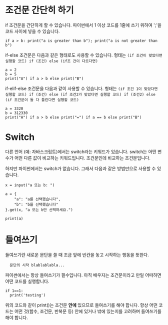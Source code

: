 # 조건문 간단히 하기
if 조건문을 간단하게 할 수 있습니다. 파이썬에서 1 이상 코드를 1줄에 쓰기 위하여 ';'을 코드 사이에 넣을 수 있습니다.

```
if a > b: print("a is greater than b"); print("a is not greater than b")
```

if-else 조건문은 다음과 같은 형태로도 사용할 수 있습니다. 형태는 `(if 조건이 맞았다면 실행할 코드) if (조건) else (if조 건이 다르다면)`

```
a = 2
b = 5
print("A") if a > b else print("B")
```

if-elif-else 조건문을 다음과 같이 사용할 수 있습니다. 형태는 `(if 조건 1이 맞았다면 실행할 코드) if (조건) else (if 조건2가 맞았다면 실행할 코드) if (조건2) else (if 조건문이 둘 다 틀린다면 실행할 코드)`

```
a = 3320
b = 312330
print("A") if a > b else print("=") if a == b else print("B")
```

# Switch
다른 언어 (예: 자바스크립트)에서는 switch라는 키워드가 있습니다. switch는 어떤 변수가 어떤 다른 값이 비교하는 키워드입니다. 조건문인데 비교하는 조건문입니다.

하지만 파이썬에서는 switch가 없습니다. 그래서 다음과 같은 방법만으로 사용할 수 있습니다.

```
x = input("a 또는 b: ")

a = {
	"a": "a를 선택했습니다",
	"b": "b를 선택했습니다"
}.get(x, "a 또는 b만 선택하세요.")

print(a)
```

# 들여쓰기
들여쓰기란 새로운 문단을 쓸 때 조금 앞에 빈칸을 놓고 시작하는 행동을 뜻한다.

```
  문단의 시작 blablablabla...
```

파이썬에서는 항상 들여쓰기가 필수입니다. 아직 배우지는  조건문이라고 만일 어떠하면 어떤 코드를 실행합니다.

```
if 1==1:
  print('testing')
```

위의 코드와 같이 print()는 조건문 __안에__ 있으므로 들여쓰기를 해야 합니다. 항상 어떤 코드는 어떤 것(함수, 조건문, 반복문 등) 안에 있거나 밖에 있는지를 고려하며 들여쓰기를 해야 합니다.
